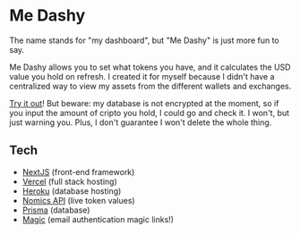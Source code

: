 
# Me Dashy

The name stands for "my dashboard", but "Me Dashy" is just more fun to say.

Me Dashy allows you to set what tokens you have, and it calculates the USD value you hold on refresh. I created it for myself because I didn't have a centralized way to view my assets from the different wallets and exchanges.

[Try it out](https://me-dashy.vercel.app)! But beware: my database is not encrypted at the moment, so if you input the amount of cripto you hold, I could go and check it. I won't, but just warning you. Plus, I don't guarantee I won't delete the whole thing.

## Tech

- [NextJS](https://nextjs.org) (front-end framework)
- [Vercel](https://vercel.com) (full stack hosting)
- [Heroku](https://www.heroku.com/) (database hosting)
- [Nomics API](https://p.nomics.com/cryptocurrency-bitcoin-api) (live token values)
- [Prisma](https://www.prisma.io) (database)
- [Magic](https://magic.link) (email authentication magic links!)
